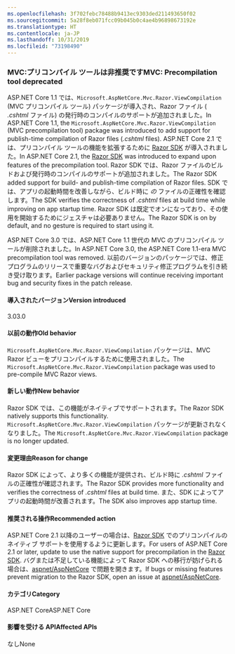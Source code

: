 ```yaml
---
ms.openlocfilehash: 3f702febc78488b9413ec9303ded211493650f02
ms.sourcegitcommit: 5a28f8eb071fcc09b045b0c4ae4b96898673192e
ms.translationtype: HT
ms.contentlocale: ja-JP
ms.lasthandoff: 10/31/2019
ms.locfileid: "73198490"
---
```

### <a name="mvc-precompilation-tool-deprecated"></a><span data-ttu-id="8d2be-101">MVC:プリコンパイル ツールは非推奨です</span><span class="sxs-lookup"><span data-stu-id="8d2be-101">MVC: Precompilation tool deprecated</span></span>

<span data-ttu-id="8d2be-102">ASP.NET Core 1.1 では、`Microsoft.AspNetCore.Mvc.Razor.ViewCompilation` (MVC プリコンパイル ツール) パッケージが導入され、Razor ファイル ( *.cshtml* ファイル) の発行時のコンパイルのサポートが追加されました。</span><span class="sxs-lookup"><span data-stu-id="8d2be-102">In ASP.NET Core 1.1, the `Microsoft.AspNetCore.Mvc.Razor.ViewCompilation` (MVC precompilation tool) package was introduced to add support for publish-time compilation of Razor files (*.cshtml* files).</span></span> <span data-ttu-id="8d2be-103">ASP.NET Core 2.1 では、プリコンパイル ツールの機能を拡張するために [Razor SDK](/aspnet/core/razor-pages/sdk?view=aspnetcore-2.1) が導入されました。</span><span class="sxs-lookup"><span data-stu-id="8d2be-103">In ASP.NET Core 2.1, the [Razor SDK](/aspnet/core/razor-pages/sdk?view=aspnetcore-2.1) was introduced to expand upon features of the precompilation tool.</span></span> <span data-ttu-id="8d2be-104">Razor SDK では、Razor ファイルのビルドおよび発行時のコンパイルのサポートが追加されました。</span><span class="sxs-lookup"><span data-stu-id="8d2be-104">The Razor SDK added support for build- and publish-time compilation of Razor files.</span></span> <span data-ttu-id="8d2be-105">SDK では、アプリの起動時間を改善しながら、ビルド時に *の* ファイルの正確性を確認します。</span><span class="sxs-lookup"><span data-stu-id="8d2be-105">The SDK verifies the correctness of *.cshtml* files at build time while improving on app startup time.</span></span> <span data-ttu-id="8d2be-106">Razor SDK は既定でオンになっており、その使用を開始するためにジェスチャは必要ありません。</span><span class="sxs-lookup"><span data-stu-id="8d2be-106">The Razor SDK is on by default, and no gesture is required to start using it.</span></span>

<span data-ttu-id="8d2be-107">ASP.NET Core 3.0 では、ASP.NET Core 1.1 世代の MVC のプリコンパイル ツールが削除されました。</span><span class="sxs-lookup"><span data-stu-id="8d2be-107">In ASP.NET Core 3.0, the ASP.NET Core 1.1-era MVC precompilation tool was removed.</span></span> <span data-ttu-id="8d2be-108">以前のバージョンのパッケージでは、修正プログラムのリリースで重要なバグおよびセキュリティ修正プログラムを引き続き受け取ります。</span><span class="sxs-lookup"><span data-stu-id="8d2be-108">Earlier package versions will continue receiving important bug and security fixes in the patch release.</span></span>

#### <a name="version-introduced"></a><span data-ttu-id="8d2be-109">導入されたバージョン</span><span class="sxs-lookup"><span data-stu-id="8d2be-109">Version introduced</span></span>

<span data-ttu-id="8d2be-110">3.0</span><span class="sxs-lookup"><span data-stu-id="8d2be-110">3.0</span></span>

#### <a name="old-behavior"></a><span data-ttu-id="8d2be-111">以前の動作</span><span class="sxs-lookup"><span data-stu-id="8d2be-111">Old behavior</span></span>

<span data-ttu-id="8d2be-112">`Microsoft.AspNetCore.Mvc.Razor.ViewCompilation` パッケージは、MVC Razor ビューをプリコンパイルするために使用されました。</span><span class="sxs-lookup"><span data-stu-id="8d2be-112">The `Microsoft.AspNetCore.Mvc.Razor.ViewCompilation` package was used to pre-compile MVC Razor views.</span></span>

#### <a name="new-behavior"></a><span data-ttu-id="8d2be-113">新しい動作</span><span class="sxs-lookup"><span data-stu-id="8d2be-113">New behavior</span></span>

<span data-ttu-id="8d2be-114">Razor SDK では、この機能がネイティブでサポートされます。</span><span class="sxs-lookup"><span data-stu-id="8d2be-114">The Razor SDK natively supports this functionality.</span></span> <span data-ttu-id="8d2be-115">`Microsoft.AspNetCore.Mvc.Razor.ViewCompilation` パッケージが更新されなくなりました。</span><span class="sxs-lookup"><span data-stu-id="8d2be-115">The `Microsoft.AspNetCore.Mvc.Razor.ViewCompilation` package is no longer updated.</span></span>

#### <a name="reason-for-change"></a><span data-ttu-id="8d2be-116">変更理由</span><span class="sxs-lookup"><span data-stu-id="8d2be-116">Reason for change</span></span>

<span data-ttu-id="8d2be-117">Razor SDK によって、より多くの機能が提供され、ビルド時に *.cshtml* ファイルの正確性が確認されます。</span><span class="sxs-lookup"><span data-stu-id="8d2be-117">The Razor SDK provides more functionality and verifies the correctness of *.cshtml* files at build time.</span></span> <span data-ttu-id="8d2be-118">また、SDK によってアプリの起動時間が改善されます。</span><span class="sxs-lookup"><span data-stu-id="8d2be-118">The SDK also improves app startup time.</span></span>

#### <a name="recommended-action"></a><span data-ttu-id="8d2be-119">推奨される操作</span><span class="sxs-lookup"><span data-stu-id="8d2be-119">Recommended action</span></span>

<span data-ttu-id="8d2be-120">ASP.NET Core 2.1 以降のユーザーの場合は、[Razor SDK](/aspnet/core/razor-pages/sdk?view=aspnetcore-3.0) でのプリコンパイルのネイティブ サポートを使用するように更新します。</span><span class="sxs-lookup"><span data-stu-id="8d2be-120">For users of ASP.NET Core 2.1 or later, update to use the native support for precompilation in the [Razor SDK](/aspnet/core/razor-pages/sdk?view=aspnetcore-3.0).</span></span> <span data-ttu-id="8d2be-121">バグまたは不足している機能によって Razor SDK への移行が妨げられる場合は、[aspnet/AspNetCore](https://github.com/aspnet/AspNetCore/issues) で問題を開きます。</span><span class="sxs-lookup"><span data-stu-id="8d2be-121">If bugs or missing features prevent migration to the Razor SDK, open an issue at [aspnet/AspNetCore](https://github.com/aspnet/AspNetCore/issues).</span></span>

#### <a name="category"></a><span data-ttu-id="8d2be-122">カテゴリ</span><span class="sxs-lookup"><span data-stu-id="8d2be-122">Category</span></span>

<span data-ttu-id="8d2be-123">ASP.NET Core</span><span class="sxs-lookup"><span data-stu-id="8d2be-123">ASP.NET Core</span></span>

#### <a name="affected-apis"></a><span data-ttu-id="8d2be-124">影響を受ける API</span><span class="sxs-lookup"><span data-stu-id="8d2be-124">Affected APIs</span></span>

<span data-ttu-id="8d2be-125">なし</span><span class="sxs-lookup"><span data-stu-id="8d2be-125">None</span></span>

<!-- 

### Affected APIs

Not detectable via API analysis

-->
